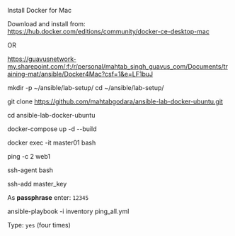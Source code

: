 Install Docker for Mac

Download and install from: https://hub.docker.com/editions/community/docker-ce-desktop-mac 

OR 

https://guavusnetwork-my.sharepoint.com/:f:/r/personal/mahtab_singh_guavus_com/Documents/training-mat/ansible/Docker4Mac?csf=1&e=LF1buJ

mkdir -p ~/ansible/lab-setup/
cd ~/ansible/lab-setup/

git clone https://github.com/mahtabgodara/ansible-lab-docker-ubuntu.git

cd ansible-lab-docker-ubuntu

docker-compose up -d --build

docker exec -it master01 bash

ping -c 2 web1

ssh-agent bash

ssh-add master_key

As **passphrase** enter: `12345`

ansible-playbook -i inventory ping_all.yml

Type: `yes` (four times)



